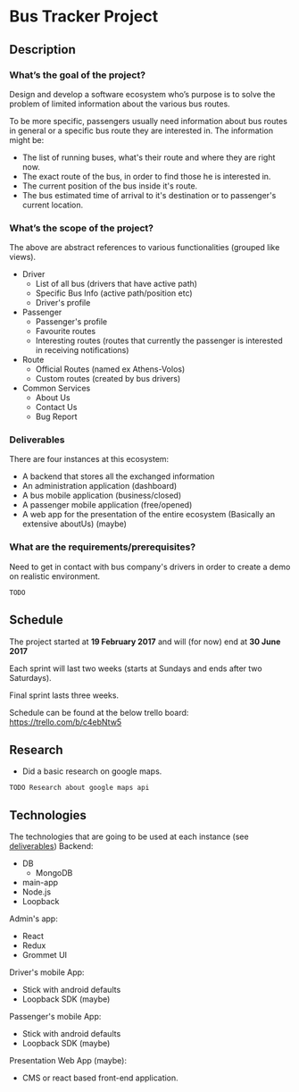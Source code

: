 # Bus Tracker Project

## Description
### What’s the goal of the project?
Design and develop a software ecosystem who’s purpose is to solve the problem of limited information about the various bus routes.

To be more specific, passengers usually need information about bus routes in general or a specific bus route they are interested in. The information might be:

* The list of running buses, what's their route and where they are right now.
* The exact route of the bus, in order to find those he is interested in.
* The current position of the bus inside it's route.
* The bus estimated time of arrival to it's destination or to passenger's current location.


### What’s the scope of the project?
The above are abstract references to various functionalities (grouped like views).
* Driver
  * List of all bus (drivers that have active path)
  * Specific Bus Info (active path/position etc)
  * Driver's profile
* Passenger
  * Passenger's profile
  * Favourite routes
  * Interesting routes (routes that currently the passenger is interested in receiving notifications)
* Route
  * Official Routes (named ex Athens-Volos)
  * Custom routes (created by bus drivers)
* Common Services
  * About Us
  * Contact Us
  * Bug Report

### Deliverables
There are four instances at this ecosystem:
* A backend that stores all the exchanged information
* An administration application (dashboard)
* A bus mobile application (business/closed)
* A passenger mobile application (free/opened)
* A web app for the presentation of the entire ecosystem (Basically an extensive aboutUs) (maybe)

### What are the requirements/prerequisites?
Need to get in contact with bus company's drivers in order to create a demo on realistic environment.
```
TODO
```

## Schedule
The project started at **19 February 2017** and will (for now) end at **30 June 2017**

Each sprint will last two weeks (starts at Sundays and ends after two Saturdays).

Final sprint lasts three weeks.

Schedule can be found at the below trello board:
https://trello.com/b/c4ebNtw5

## Research
* Did a basic research on google maps.
```
TODO Research about google maps api
```

## Technologies
The technologies that are going to be used at each instance (see [deliverables](https://github.com/nikooiko/Bus#deliverables))
Backend:
* DB
  * MongoDB
*  main-app
  * Node.js
  * Loopback

Admin's app:
* React
* Redux
* Grommet UI

Driver's mobile App:
* Stick with android defaults
* Loopback SDK (maybe)

Passenger's mobile App:
* Stick with android defaults
* Loopback SDK (maybe)

Presentation Web App (maybe):
* CMS or react based front-end application.
